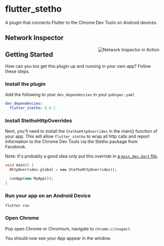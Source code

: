 # flutter_stetho

A plugin that connects Flutter to the Chrome Dev Tools on Android devices.

## Network Inspector

<img align="right" src="assets/network_inspector.gif" alt="Network Inspector in Action">

## Getting Started

How can you too get this plugin up and running in your own app? Follow these steps.

### Install the plugin  

Add the following to your `dev_dependencies` in your `pubspec.yaml`

```yaml
dev_dependencies:
  flutter_stetho: 0.0.1
```

### Install StethoHttpOverrides

Next, you'll need to install the `StethoHttpOverrides` in the main() function of your app. This will allow `flutter_stetho` to wrap all http calls and report information to the Chrome Dev Tools via the Stetho package from Facebook.

Note: It's probably a good idea only put this override in [a `main_dev.dart` file](https://flutter.rocks/2018/03/02/separating-build-environments-part-one/). 

```dart
void main() {
  HttpOverrides.global = new StethoHttpOverrides();

  runApp(new MyApp());
}
```

### Run your app on an Android Device

`flutter run`

### Open Chrome

Pop open Chrome or Chromium, navigate to `chrome://inspect`

You should now see your App appear in the window.
